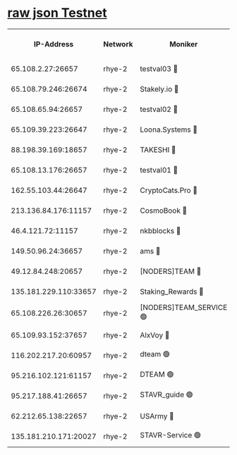 
[raw json Testnet](https://rpc-check.quickt.stavr.tech/quickt/rpc-quickt-result.json)
=


<table><tr><th>IP-Address</th><th>Network</th><th>Moniker</th><th>Latest Block Height</th><th>Earliest Block Height</th><th>Catching Up</th><th>Tx Index</th><th>Voting Power</th><th>Scan Time</th></tr><tr><td>65.108.2.27:26657</td><td>rhye-2</td><td>testval03 🔴</td><td>1109516</td><td>1</td><td>False</td><td>on</td><td>11002050</td><td>2024-03-05T07:29:58.148474546UTC</td></tr><tr><td>65.108.79.246:26674</td><td>rhye-2</td><td>Stakely.io 🔴</td><td>1109517</td><td>1</td><td>False</td><td>on</td><td>10010</td><td>2024-03-05T07:30:00.488510888UTC</td></tr><tr><td>65.108.65.94:26657</td><td>rhye-2</td><td>testval02 🔴</td><td>1109517</td><td>1</td><td>False</td><td>on</td><td>11002050</td><td>2024-03-05T07:30:03.236323438UTC</td></tr><tr><td>65.109.39.223:26647</td><td>rhye-2</td><td>Loona.Systems 🔴</td><td>1109517</td><td>1</td><td>False</td><td>off</td><td>86949</td><td>2024-03-05T07:30:03.821525069UTC</td></tr><tr><td>88.198.39.169:18657</td><td>rhye-2</td><td>TAKESHI 🔴</td><td>1109518</td><td>1</td><td>False</td><td>off</td><td>40542</td><td>2024-03-05T07:30:04.357380245UTC</td></tr><tr><td>65.108.13.176:26657</td><td>rhye-2</td><td>testval01 🔴</td><td>1109518</td><td>1</td><td>False</td><td>on</td><td>13082010</td><td>2024-03-05T07:30:05.412916609UTC</td></tr><tr><td>162.55.103.44:26647</td><td>rhye-2</td><td>CryptoCats.Pro 🔴</td><td>1109524</td><td>1</td><td>False</td><td>off</td><td>9999</td><td>2024-03-05T07:30:37.343268865UTC</td></tr><tr><td>213.136.84.176:11157</td><td>rhye-2</td><td>CosmoBook 🔴</td><td>1109522</td><td>65301</td><td>False</td><td>off</td><td>1520417</td><td>2024-03-05T07:30:31.009387565UTC</td></tr><tr><td>46.4.121.72:11157</td><td>rhye-2</td><td>nkbblocks 🔴</td><td>1109515</td><td>70101</td><td>False</td><td>off</td><td>81084</td><td>2024-03-05T07:29:51.014296716UTC</td></tr><tr><td>149.50.96.24:36657</td><td>rhye-2</td><td>ams 🔴</td><td>1109521</td><td>133501</td><td>False</td><td>on</td><td>10732</td><td>2024-03-05T07:30:20.598793708UTC</td></tr><tr><td>49.12.84.248:20657</td><td>rhye-2</td><td>[NODERS]TEAM 🔴</td><td>1109520</td><td>146001</td><td>False</td><td>on</td><td>59690</td><td>2024-03-05T07:30:18.252869346UTC</td></tr><tr><td>135.181.229.110:33657</td><td>rhye-2</td><td>Staking_Rewards 🔴</td><td>1109518</td><td>149101</td><td>False</td><td>on</td><td>9900</td><td>2024-03-05T07:30:04.145303689UTC</td></tr><tr><td>65.108.226.26:30657</td><td>rhye-2</td><td>[NODERS]TEAM_SERVICE 🟢</td><td>1109518</td><td>241501</td><td>False</td><td>on</td><td>0</td><td>2024-03-05T07:30:05.063587147UTC</td></tr><tr><td>65.109.93.152:37657</td><td>rhye-2</td><td>AlxVoy 🔴</td><td>1109516</td><td>315173</td><td>False</td><td>on</td><td>150351</td><td>2024-03-05T07:29:55.504146087UTC</td></tr><tr><td>116.202.217.20:60957</td><td>rhye-2</td><td>dteam 🟢</td><td>1109517</td><td>421794</td><td>False</td><td>on</td><td>0</td><td>2024-03-05T07:30:03.471629488UTC</td></tr><tr><td>95.216.102.121:61157</td><td>rhye-2</td><td>DTEAM 🟢</td><td>946425</td><td>945401</td><td>False</td><td>on</td><td>0</td><td>2024-03-05T07:30:00.818063680UTC</td></tr><tr><td>95.217.188.41:26657</td><td>rhye-2</td><td>STAVR_guide 🟢</td><td>1109518</td><td>1020001</td><td>False</td><td>on</td><td>0</td><td>2024-03-05T07:30:04.711759996UTC</td></tr><tr><td>62.212.65.138:22657</td><td>rhye-2</td><td>USArmy 🔴</td><td>1109516</td><td>1102501</td><td>False</td><td>on</td><td>58774</td><td>2024-03-05T07:29:57.826401464UTC</td></tr><tr><td>135.181.210.171:20027</td><td>rhye-2</td><td>STAVR-Service 🟢</td><td>1109520</td><td>1106001</td><td>False</td><td>on</td><td>0</td><td>2024-03-05T07:30:15.975173168UTC</td></tr></table>